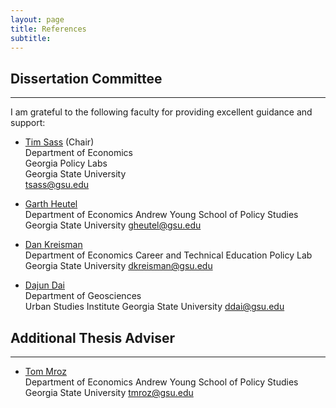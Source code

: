```yaml
---
layout: page
title: References
subtitle: 
---
```


## Dissertation Committee
---

I am grateful to the following faculty for providing excellent guidance and support:

- [Tim Sass](http://www2.gsu.edu/~tsass/) (Chair)  
   Department of Economics  
   Georgia Policy Labs   
   Georgia State University   
   [tsass@gsu.edu](mailto:tsass@gsu.edu)  

- [Garth Heutel](http://sites.gsu.edu/gheutel/)  
   Department of Economics
   Andrew Young School of Policy Studies
   Georgia State University 
   [gheutel@gsu.edu](mailto:gheutel@gsu.edu)  

- [Dan Kreisman](http://www.dkreisman.com/index.html)  
   Department of Economics
   Career and Technical Education Policy Lab 
   Georgia State University 
   [dkreisman@gsu.edu](mailto:dkreisman@gsu.edu) 

- [Dajun Dai](https://shared.cas.gsu.edu/profile/dajun-dai/)  
   Department of Geosciences  
   Urban Studies Institute 
   Georgia State University
   [ddai@gsu.edu](mailto:ddai@gsu.edu)  

## Additional Thesis Adviser
---

- [Tom Mroz](https://aysps.gsu.edu/profile/tom-mroz-2/)  
   Department of Economics
   Andrew Young School of Policy Studies
   Georgia State University 
   [tmroz@gsu.edu](mailto:tmroz@gsu.edu)


